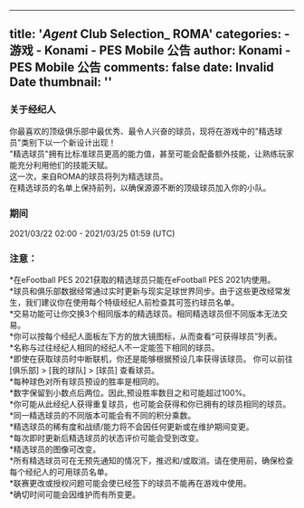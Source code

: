 
---
title: '_Agent_ Club Selection_ ROMA'
categories: 
    - 游戏
    - Konami - PES Mobile 公告
author: Konami - PES Mobile 公告
comments: false
date: Invalid Date
thumbnail: ''
---

<div>   
<h3>关于经纪人</h3><p class="text">你最喜欢的顶级俱乐部中最优秀、最令人兴奋的球员，现将在游戏中的"精选球员"类别下以一个新设计出现！<br>"精选球员"拥有比标准球员更高的能力值，甚至可能会配备额外技能，让熟练玩家能充分利用他们的技能天赋。<br>这一次，来自ROMA的球员将列为精选球员。<br>在精选球员的名单上保持前列，以确保源源不断的顶级球员加入你的小队。</p><h3>期间</h3><p class="text">2021/03/22 02:00 - 2021/03/25 01:59 (UTC)</p><h3>注意：</h3><p class="text">*在eFootball PES 2021获取的精选球员只能在eFootball PES 2021内使用。<br>*球员和俱乐部数据经常通过实时更新与现实足球世界同步。由于这些更改经常发生，我们建议你在使用每个特级经纪人前检查其可签约球员名单。<br>*交易功能可让你交换3个相同版本的精选球员。相同精选球员但不同版本无法交易。<br>*你可以按每个经纪人面板左下方的放大镜图标，从而查看“可获得球员”列表。<br>*名称与过往经纪人相同的经纪人不一定能签下相同的球员。<br>*即使在获取球员时中断联机，你还是能够根据预设几率获得该球员。 你可以前往 [俱乐部] > [我的球队] > [球员] 查看球员。<br>*每种球色对所有球员预设的胜率是相同的。<br>*数字保留到小数点后两位。因此,预设胜率数目之和可能超过100%。<br>*你可能从此经纪人获得重复球员，也可能会获得和你已拥有的球员相同的球员。<br>*同一精选球员的不同版本可能会有不同的积分乘数。<br>*精选球员的稀有度和战绩/能力将不会因任何更新或在维护期间变更。<br>*每次即时更新后精选球员的状态评价可能会受到改变。 <br>*精选球员的图像可改变。<br>*所有精选球员可在无预先通知的情况下，推迟和/或取消。请在使用前，确保检查每个经纪人的可用球员名单。 <br>*联赛更改或授权问题可能会使已经签下的球员不能再在游戏中使用。<br>*确切时间可能会因维护而有所变更。</p>
                              
</div>
            
